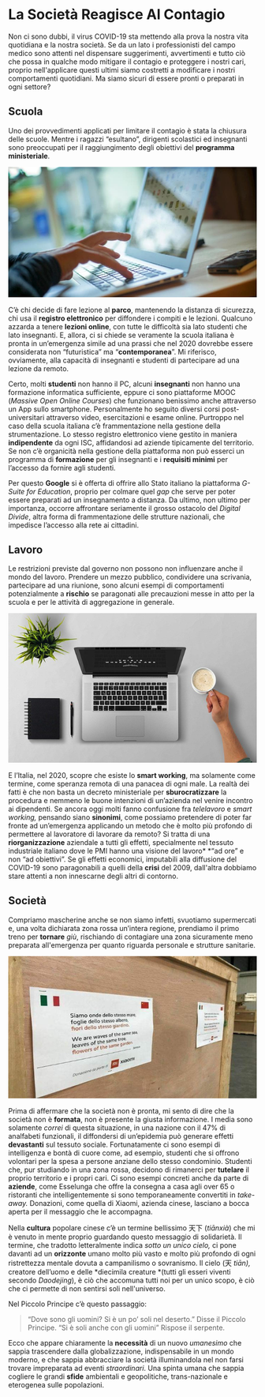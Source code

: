# La Società Reagisce Al Contagio

Non ci sono dubbi, il virus COVID-19 sta mettendo alla prova la nostra vita quotidiana e la nostra società. Se da un lato i professionisti del campo medico sono attenti nel dispensare suggerimenti, avvertimenti e tutto ciò che possa in qualche modo mitigare il contagio e proteggere i nostri cari, proprio nell'applicare questi ultimi siamo costretti a modificare i nostri comportamenti quotidiani. Ma siamo sicuri di essere pronti o preparati in ogni settore?

## Scuola

Uno dei provvedimenti applicati per limitare il contagio è stata la chiusura delle scuole. Mentre i ragazzi “esultano”, dirigenti scolastici ed insegnanti sono preoccupati per il raggiungimento degli obiettivi del **programma ministeriale**.

![](/images/computer02.jpg)

C’è chi decide di fare lezione al **parco**, mantenendo la distanza di sicurezza, chi usa il **registro elettronico** per diffondere i compiti e le lezioni. Qualcuno azzarda a tenere **lezioni online**, con tutte le difficoltà sia lato studenti che lato insegnanti. E, allora, ci si chiede se veramente la scuola italiana è pronta in un’emergenza simile ad una prassi che nel 2020 dovrebbe essere considerata non “futuristica” ma “**contemporanea**”. Mi riferisco, ovviamente, alla capacità di insegnanti e studenti di partecipare ad una lezione da remoto.

Certo, molti **studenti** non hanno il PC, alcuni **insegnanti** non hanno una formazione informatica sufficiente, eppure ci sono piattaforme MOOC (*Massive Open Online Courses*) che funzionano benissimo anche attraverso un App sullo smartphone. Personalmente ho seguito diversi corsi post-universitari attraverso video, esercitazioni e esame online. Purtroppo nel caso della scuola italiana c’è frammentazione nella gestione della strumentazione. Lo stesso registro elettronico viene gestito in maniera **indipendente** da ogni ISC, affidandosi ad aziende tipicamente del territorio. Se non c’è organicità nella gestione della piattaforma non può esserci un programma di **formazione** per gli insegnanti e i **requisiti minimi** per l’accesso da fornire agli studenti.

Per questo **Google** si è offerta di offrire allo Stato italiano la piattaforma *G-Suite for Education*, proprio per colmare quel *gap* che serve per poter essere preparati ad un insegnamento a distanza. Da ultimo, non ultimo per importanza, occorre affrontare seriamente il grosso ostacolo del *Digital Divide*, altra forma di frammentazione delle strutture nazionali, che impedisce l’accesso alla rete ai cittadini.

## Lavoro

Le restrizioni previste dal governo non possono non influenzare anche il mondo del lavoro. Prendere un mezzo pubblico, condividere una scrivania, partecipare ad una riunione, sono alcuni esempi di comportamenti potenzialmente a **rischio** se paragonati alle precauzioni messe in atto per la scuola e per le attività di aggregazione in generale.

![](/images/computer03.jpg)

E l’Italia, nel 2020, scopre che esiste lo **smart working**, ma solamente come termine, come speranza remota di una panacea di ogni male. La realtà dei fatti è che non basta un decreto ministeriale per **sburocratizzare** la procedura e nemmeno le buone intenzioni di un’azienda nel venire incontro ai dipendenti. Se ancora oggi molti fanno confusione fra *telelavoro* e *smart working,* pensando siano **sinonimi**, come possiamo pretendere di poter far fronte ad un’emergenza applicando un metodo che è molto più profondo di permettere al lavoratore di lavorare da remoto? Si tratta di una **riorganizzazione** aziendale a tutti gli effetti, specialmente nel tessuto industriale italiano dove le PMI hanno una visione del lavoro* *“ad ore” e non “ad obiettivi”. Se gli effetti economici, imputabili alla diffusione del COVID-19 sono paragonabili a quelli della **crisi** del 2009, dall'altra dobbiamo stare attenti a non innescarne degli altri di contorno.

## Società

Compriamo mascherine anche se non siamo infetti, svuotiamo supermercati e, una volta dichiarata zona rossa un’intera regione, prendiamo il primo treno per **tornare** *giù*, rischiando di contagiare una zona sicuramente meno preparata all'emergenza per quanto riguarda personale e strutture sanitarie.

![](/images/cina01.jpg)

Prima di affermare che la società non è pronta, mi sento di dire che la società non è **formata**, non è presente la giusta informazione. I media sono solamente *correi* di questa situazione, in una nazione con il 47% di analfabeti funzionali, il diffondersi di un’epidemia può generare effetti **devastanti** sul tessuto sociale. Fortunatamente ci sono esempi di intelligenza e bontà di cuore come, ad esempio, studenti che si offrono volontari per la spesa a persone anziane dello stesso condominio. Studenti che, pur studiando in una zona rossa, decidono di rimanerci per **tutelare** il proprio territorio e i propri cari. Ci sono esempi concreti anche da parte di **aziende**, come Esselunga che offre la consegna a casa agli over 65 o ristoranti che intelligentemente si sono temporaneamente convertiti in *take-away.* Donazioni, come quella di Xiaomi, azienda cinese, lasciano a bocca aperta per il messaggio che le accompagna.

Nella **cultura** popolare cinese c’è un termine bellissimo 天下 (*tiānxià*) che mi è venuto in mente proprio guardando questo messaggio di solidarietà. Il termine, che tradotto letteralmente indica *sotto un unico cielo,* ci pone davanti ad un **orizzonte** umano molto più vasto e molto più profondo di ogni ristrettezza mentale dovuta a campanilismo o sovranismo. Il cielo (天 *tiān),* creatore dell’uomo e delle *diecimila creature *(tutti gli esseri viventi secondo *Daodejing*), è ciò che accomuna tutti noi per un unico scopo, è ciò che ci permette di non sentirsi soli nell'universo.

Nel Piccolo Principe c’è questo passaggio:
> “Dove sono gli uomini? Si è un po’ soli nel deserto.” Disse il Piccolo Principe. “Si è soli anche con gli uomini” Rispose il serpente.

Ecco che appare chiaramente la **necessità** di un nuovo *umanesimo* che sappia trascendere dalla globalizzazione, indispensabile in un mondo moderno, e che sappia abbracciare la società illuminandola nel non farsi trovare impreparata ad eventi *straordinari*. Una spinta umana che sappia cogliere le grandi **sfide** ambientali e geopolitiche, trans-nazionale e eterogenea sulle popolazioni.

